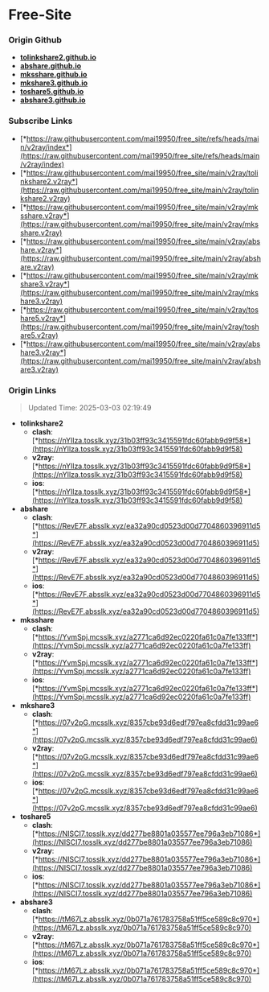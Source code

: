 # Free-Site

### Origin Github

- [**tolinkshare2.github.io**](https://github.com/tolinkshare2/tolinkshare2.github.io)
- [**abshare.github.io**](https://github.com/abshare/abshare.github.io)
- [**mksshare.github.io**](https://github.com/mksshare/mksshare.github.io)
- [**mkshare3.github.io**](https://github.com/mkshare3/mkshare3.github.io)
- [**toshare5.github.io**](https://github.com/toshare5/toshare5.github.io)
- [**abshare3.github.io**](https://github.com/abshare3/abshare3.github.io)

### Subscribe Links

- [*https://raw.githubusercontent.com/mai19950/free_site/refs/heads/main/v2ray/index*](https://raw.githubusercontent.com/mai19950/free_site/refs/heads/main/v2ray/index)
- [*https://raw.githubusercontent.com/mai19950/free_site/main/v2ray/tolinkshare2.v2ray*](https://raw.githubusercontent.com/mai19950/free_site/main/v2ray/tolinkshare2.v2ray)
- [*https://raw.githubusercontent.com/mai19950/free_site/main/v2ray/mksshare.v2ray*](https://raw.githubusercontent.com/mai19950/free_site/main/v2ray/mksshare.v2ray)
- [*https://raw.githubusercontent.com/mai19950/free_site/main/v2ray/abshare.v2ray*](https://raw.githubusercontent.com/mai19950/free_site/main/v2ray/abshare.v2ray)
- [*https://raw.githubusercontent.com/mai19950/free_site/main/v2ray/mkshare3.v2ray*](https://raw.githubusercontent.com/mai19950/free_site/main/v2ray/mkshare3.v2ray)
- [*https://raw.githubusercontent.com/mai19950/free_site/main/v2ray/toshare5.v2ray*](https://raw.githubusercontent.com/mai19950/free_site/main/v2ray/toshare5.v2ray)
- [*https://raw.githubusercontent.com/mai19950/free_site/main/v2ray/abshare3.v2ray*](https://raw.githubusercontent.com/mai19950/free_site/main/v2ray/abshare3.v2ray)

### Origin Links

> Updated Time: 2025-03-03 02:19:49

- **tolinkshare2**
  - **clash**: [*https://nYIlza.tosslk.xyz/31b03ff93c3415591fdc60fabb9d9f58*](https://nYIlza.tosslk.xyz/31b03ff93c3415591fdc60fabb9d9f58)
  - **v2ray**: [*https://nYIlza.tosslk.xyz/31b03ff93c3415591fdc60fabb9d9f58*](https://nYIlza.tosslk.xyz/31b03ff93c3415591fdc60fabb9d9f58)
  - **ios**: [*https://nYIlza.tosslk.xyz/31b03ff93c3415591fdc60fabb9d9f58*](https://nYIlza.tosslk.xyz/31b03ff93c3415591fdc60fabb9d9f58)
- **abshare**
  - **clash**: [*https://RevE7F.absslk.xyz/ea32a90cd0523d00d7704860396911d5*](https://RevE7F.absslk.xyz/ea32a90cd0523d00d7704860396911d5)
  - **v2ray**: [*https://RevE7F.absslk.xyz/ea32a90cd0523d00d7704860396911d5*](https://RevE7F.absslk.xyz/ea32a90cd0523d00d7704860396911d5)
  - **ios**: [*https://RevE7F.absslk.xyz/ea32a90cd0523d00d7704860396911d5*](https://RevE7F.absslk.xyz/ea32a90cd0523d00d7704860396911d5)
- **mksshare**
  - **clash**: [*https://YvmSpj.mcsslk.xyz/a2771ca6d92ec0220fa61c0a7fe133ff*](https://YvmSpj.mcsslk.xyz/a2771ca6d92ec0220fa61c0a7fe133ff)
  - **v2ray**: [*https://YvmSpj.mcsslk.xyz/a2771ca6d92ec0220fa61c0a7fe133ff*](https://YvmSpj.mcsslk.xyz/a2771ca6d92ec0220fa61c0a7fe133ff)
  - **ios**: [*https://YvmSpj.mcsslk.xyz/a2771ca6d92ec0220fa61c0a7fe133ff*](https://YvmSpj.mcsslk.xyz/a2771ca6d92ec0220fa61c0a7fe133ff)
- **mkshare3**
  - **clash**: [*https://07v2pG.mcsslk.xyz/8357cbe93d6edf797ea8cfdd31c99ae6*](https://07v2pG.mcsslk.xyz/8357cbe93d6edf797ea8cfdd31c99ae6)
  - **v2ray**: [*https://07v2pG.mcsslk.xyz/8357cbe93d6edf797ea8cfdd31c99ae6*](https://07v2pG.mcsslk.xyz/8357cbe93d6edf797ea8cfdd31c99ae6)
  - **ios**: [*https://07v2pG.mcsslk.xyz/8357cbe93d6edf797ea8cfdd31c99ae6*](https://07v2pG.mcsslk.xyz/8357cbe93d6edf797ea8cfdd31c99ae6)
- **toshare5**
  - **clash**: [*https://NISCI7.tosslk.xyz/dd277be8801a035577ee796a3eb71086*](https://NISCI7.tosslk.xyz/dd277be8801a035577ee796a3eb71086)
  - **v2ray**: [*https://NISCI7.tosslk.xyz/dd277be8801a035577ee796a3eb71086*](https://NISCI7.tosslk.xyz/dd277be8801a035577ee796a3eb71086)
  - **ios**: [*https://NISCI7.tosslk.xyz/dd277be8801a035577ee796a3eb71086*](https://NISCI7.tosslk.xyz/dd277be8801a035577ee796a3eb71086)
- **abshare3**
  - **clash**: [*https://tM67Lz.absslk.xyz/0b071a761783758a51ff5ce589c8c970*](https://tM67Lz.absslk.xyz/0b071a761783758a51ff5ce589c8c970)
  - **v2ray**: [*https://tM67Lz.absslk.xyz/0b071a761783758a51ff5ce589c8c970*](https://tM67Lz.absslk.xyz/0b071a761783758a51ff5ce589c8c970)
  - **ios**: [*https://tM67Lz.absslk.xyz/0b071a761783758a51ff5ce589c8c970*](https://tM67Lz.absslk.xyz/0b071a761783758a51ff5ce589c8c970)
